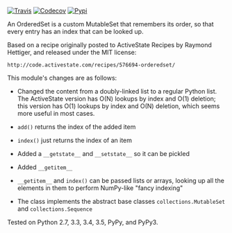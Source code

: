 [![Travis](https://img.shields.io/travis/LuminosoInsight/ordered-set/master.svg?label=Travis%20CI)](https://travis-ci.org/LuminosoInsight/ordered-set)
[![Codecov](https://codecov.io/github/LuminosoInsight/ordered-set/badge.svg?branch=master&service=github)](https://codecov.io/github/LuminosoInsight/ordered-set?branch=master)
[![Pypi](https://img.shields.io/pypi/v/ordered-set.svg)](https://pypi.python.org/pypi/ordered-set)


An OrderedSet is a custom MutableSet that remembers its order, so that every
entry has an index that can be looked up.

Based on a recipe originally posted to ActiveState Recipes by Raymond Hettiger,
and released under the MIT license:

    http://code.activestate.com/recipes/576694-orderedset/

This module's changes are as follows:

- Changed the content from a doubly-linked list to a regular Python list.
  The ActiveState version has O(N) lookups by index and O(1) deletion;
  this version has O(1) lookups by index and O(N) deletion, which seems
  more useful in most cases.

- `add()` returns the index of the added item

- `index()` just returns the index of an item

- Added a `__getstate__` and `__setstate__` so it can be pickled

- Added `__getitem__`

- `__getitem__` and `index()` can be passed lists or arrays, looking up
  all the elements in them to perform NumPy-like "fancy indexing"

- The class implements the abstract base classes `collections.MutableSet`
  and `collections.Sequence`

Tested on Python 2.7, 3.3, 3.4, 3.5, PyPy, and PyPy3.
